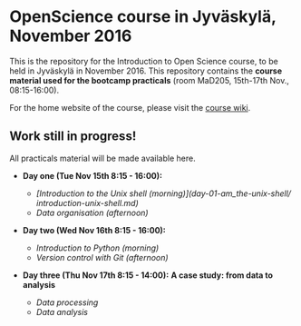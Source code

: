 # OpenScience course in Jyväskylä, November 2016

This is the repository for the Introduction to Open Science course, to be held
in Jyväskylä in November 2016. This repository contains the **course material
used for the bootcamp practicals** (room MaD205, 15th-17th Nov., 08:15-16:00).

For the home website of the course, please visit the
[course wiki](https://github.com/OpenScienceCourse-JyU-2015/courseMaterial/wiki).

## Work still in progress!

All practicals material will be made available here.

- **Day one (Tue Nov 15th 8:15 - 16:00):**
	- *[Introduction to the Unix shell (morning)](day-01-am_the-unix-shell/ introduction-unix-shell.md)*
  - *Data organisation (afternoon)*

- **Day two (Wed Nov 16th 8:15 - 16:00):**
  - *Introduction to Python (morning)*
  - *Version control with Git (afternoon)*

- **Day three (Thu Nov 17th 8:15 - 14:00):**
  **A case study: from data to analysis**
  - *Data processing*
  - *Data analysis*
